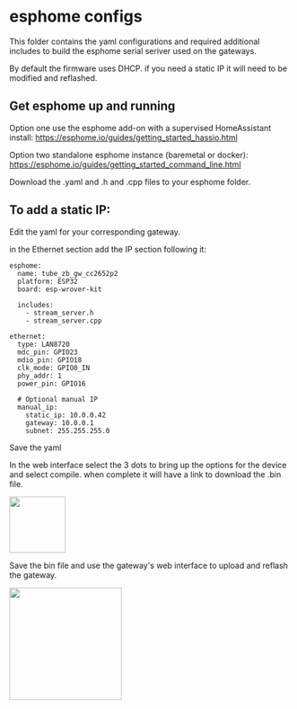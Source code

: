 # esphome configs

This folder contains the yaml configurations and required additional includes to build the esphome serial seriver used on the gateways.

By default the firmware uses DHCP. if you need a static IP it will need to be modified and reflashed.

## Get esphome up and running

Option one use the esphome add-on with a supervised HomeAssistant install:
https://esphome.io/guides/getting_started_hassio.html

Option two standalone esphome instance (baremetal or docker):
https://esphome.io/guides/getting_started_command_line.html


Download the .yaml and .h and .cpp files to your esphome folder.

## To add a static IP:

Edit the yaml for your corresponding gateway.

in the Ethernet section add the IP section following it:

```
esphome:
  name: tube_zb_gw_cc2652p2
  platform: ESP32
  board: esp-wrover-kit

  includes:
    - stream_server.h
    - stream_server.cpp

ethernet:
  type: LAN8720
  mdc_pin: GPIO23
  mdio_pin: GPIO18
  clk_mode: GPIO0_IN
  phy_addr: 1
  power_pin: GPIO16

  # Optional manual IP
  manual_ip:
    static_ip: 10.0.0.42
    gateway: 10.0.0.1
    subnet: 255.255.255.0
```

Save the yaml

In the web interface select the 3 dots to bring up the options for the device and select compile. when complete it will have a link to download the .bin file.

 <img src="https://github.com/tube0013/tube_gateways/raw/main/images/esphome2.png" width="100">


Save the bin file and use the gateway's web interface to upload and reflash the gateway.

 <img src="https://github.com/tube0013/tube_gateways/raw/main/images/esphome_ota.png" width="200">